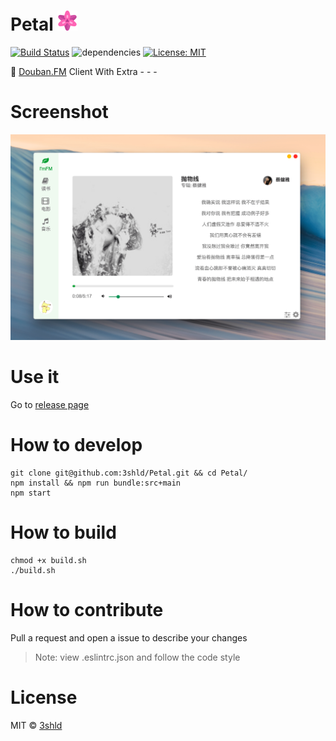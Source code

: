 # Petal ![petal32x32.png](/build/icons/32x32.png)

[![Build Status](https://travis-ci.org/3shld/Petal.svg?branch=dev)](https://travis-ci.org/3shld/Petal) ![dependencies](https://david-dm.org/3shld/Petal.svg) [![License: MIT](https://img.shields.io/badge/License-MIT-yellow.svg)](https://opensource.org/licenses/MIT)

:hibiscus: [Douban.FM](https://douban.fm) Client With Extra - - -

# Screenshot

![petal-screenshot.png](/resources/petal-screenshot.png)

# Use it

Go to [release page](https://github.com/3shld/Petal/releases)

# How to develop

```
git clone git@github.com:3shld/Petal.git && cd Petal/
npm install && npm run bundle:src+main
npm start
```
# How to build

```
chmod +x build.sh
./build.sh
```

# How to contribute

Pull a request and open a issue to describe your changes

> Note: view .eslintrc.json and follow the code style

# License

MIT &copy; [3shld](https://github.com/3shld)